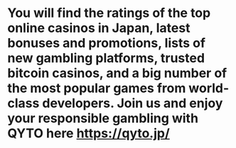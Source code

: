 #  You will find the ratings of the top online casinos in Japan, latest bonuses and promotions, lists of new gambling platforms, trusted bitcoin casinos, and a big number of the most popular games from world-class developers. Join us and enjoy your responsible gambling with QYTO here https://qyto.jp/ 
